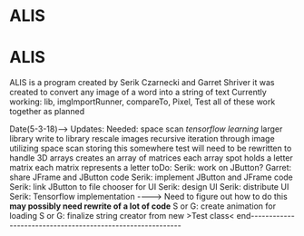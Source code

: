 # ALIS
# ALIS
ALIS is a program created by Serik Czarnecki and Garret Shriver
it was created to convert any image of a word into a string of text
Currently working: lib, imgImportRunner, compareTo, Pixel, Test
  all of these work together as planned

Date(5-3-18)--> Updates:
  Needed:
  space scan
  *tensorflow learning*
  larger library
  write to library
  rescale images
  recursive iteration through image utilizing space scan
    storing this somewhere
    test will need to be rewritten to handle 3D arrays
      creates an array of matrices
      each array spot holds a letter matrix
      each matrix represents a letter
  toDo:
    Serik: work on JButton?
    Garret: share JFrame and JButton code
    Serik: implement JButton and JFrame code
    Serik: link JButton to file chooser for UI
    Serik: design UI
    Serik: distribute UI
    Serik: Tensorflow implementation
      ----> Need to figure out how to do this
        **may possibly need rewrite of a lot of code**
    S or G: create animation for loading
    S or G: finalize string creator from new >Test class<
end-----------------------------------------------------------
        
      
